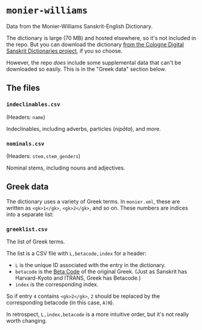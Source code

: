 `monier-williams`
=================

Data from the Monier-Williams Sanskrit-English Dictionary.

The dictionary is large (70 MB) and hosted elsewhere, so it's not included in
the repo. But you can download the dictionary [from the Cologne Digital
Sanskrit Dictionaries project](mw), if you so choose.

[mw]: http://www.sanskrit-lexicon.uni-koeln.de/scans/MWScan/2014/web/webtc/download.html


However, the repo *does* include some supplemental data that can't be
downloaded so easily. This is in the "Greek data" section below.


The files
---------

### `indeclinables.csv`
(Headers: `name`)

Indeclinables, including adverbs, particles (*nipāta*), and more.

### `nominals.csv`
(Headers: `stem,stem_genders`)

Nominal stems, including nouns and adjectives.


Greek data
----------

The dictionary uses a variety of Greek terms. In `monier.xml`, these are
written as `<gk>1</gk>`, `<gk>2</gk>`, and so on. These numbers are indices
into a separate list:

### `greeklist.csv`
The list of Greek terms.

The list is a CSV file with `L,betacode,index` for a header:

- `L` is the unique ID associated with the entry in the dictionary.
- `betacode` is the [Beta Code](betacode) of the original Greek. (Just as
  Sanskrit has Harvard-Kyoto and ITRANS, Greek has Betacode.)
- `index` is the corresponding index.

So if entry `4` contains `<gk>2</gk>`, `2` should be replaced by the
corresponding betacode (in this case, `A)N`).

In retrospect, `L,index,betacode` is a more intuitive order, but it's not
really worth changing.

[betacode]: http://en.wikipedia.org/wiki/Beta_Code
